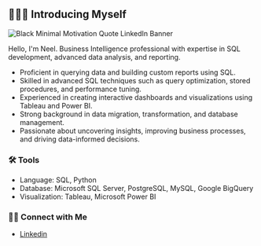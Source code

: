 ## 🙋🏻‍♀️ Introducing Myself

![Black Minimal Motivation Quote LinkedIn Banner](https://github.com/user-attachments/assets/90d01f10-e3d2-4438-a742-a4722fd9dfc7)

Hello, I'm Neel. Business Intelligence professional with expertise in SQL development, advanced data analysis, and reporting.

- Proficient in querying data and building custom reports using SQL.
- Skilled in advanced SQL techniques such as query optimization, stored procedures, and performance tuning.
- Experienced in creating interactive dashboards and visualizations using Tableau and Power BI.
- Strong background in data migration, transformation, and database management.
- Passionate about uncovering insights, improving business processes, and driving data-informed decisions.


### 🛠️ Tools

- Language: SQL, Python
- Database: Microsoft SQL Server, PostgreSQL, MySQL, Google BigQuery 
- Visualization: Tableau, Microsoft Power BI

### 👋🏻 Connect with Me

- [Linkedin](https://www.linkedin.com/in/nd2631)
